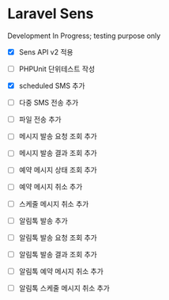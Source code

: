 # Laravel Sens

Development In Progress; testing purpose only

- [x] Sens API v2 적용 
- [ ] PHPUnit 단위테스트 작성
- [x] scheduled SMS 추가
- [ ] 다중 SMS 전송 추가
- [ ] 파일 전송 추가
- [ ] 메시지 발송 요청 조회 추가
- [ ] 메시지 발송 결과 조회 추가
- [ ] 예약 메시지 상태 조회 추가
- [ ] 예약 메시지 취소 추가
- [ ] 스케줄 메시지 취소 추가

- [ ] 알림톡 발송 추가
- [ ] 알림톡 발송 요청 조회 추가
- [ ] 알림톡 발송 결과 조회 추가
- [ ] 알림톡 예약 메시지 취소 추가
- [ ] 알림톡 스케줄 메시지 취소 추가

